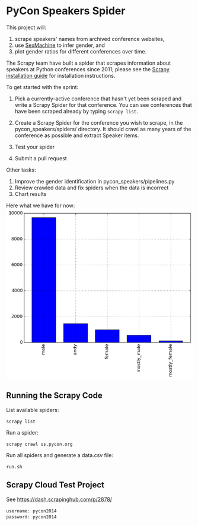 PyCon Speakers Spider
=====================

This project will:

1.  scrape speakers' names from archived conference websites,
2.  use [SexMachine](https://pypi.python.org/pypi/SexMachine/) to infer gender, and
3.  plot gender ratios for different conferences over time.

The Scrapy team have built a spider that scrapes information about speakers at Python conferences since 2011;
please see the [Scrapy installation guide](http://doc.scrapy.org/en/latest/intro/install.html) for installation instructions.

To get started with the sprint:

1.  Pick a currently-active conference that hasn't yet been scraped and write a Scrapy Spider for that conference. You can see conferences that have been scraped already by typing `scrapy list`.

2.  Create a Scrapy Spider for the conference you wish to scrape, in the pycon_speakers/spiders/ directory. It should crawl as many years of the conference as possible and extract Speaker items.

3.  Test your spider

4. Submit a pull request

Other tasks:

1.  Improve the gender identification in pycon_speakers/pipelines.py
2.  Review crawled data and fix spiders when the data is incorrect
3.  Chart results

Here what we have for now:
![Gender Bar Chart](/gender_plot.png)

Running the Scrapy Code
-----------------------

List available spiders:

    scrapy list

Run a spider:

    scrapy crawl us.pycon.org

Run all spiders and generate a data.csv file:

    run.sh

Scrapy Cloud Test Project
-------------------------

See https://dash.scrapinghub.com/p/2878/

    username: pycon2014
    password: pycon2014

